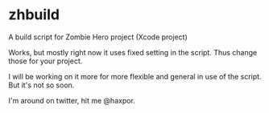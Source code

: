 # zhbuild
A build script for Zombie Hero project (Xcode project)

Works, but mostly right now it uses fixed setting in the script. Thus change those for your project.

I will be working on it more for more flexible and general in use of the script. But it's not so soon.

I'm around on twitter, hit me @haxpor.
